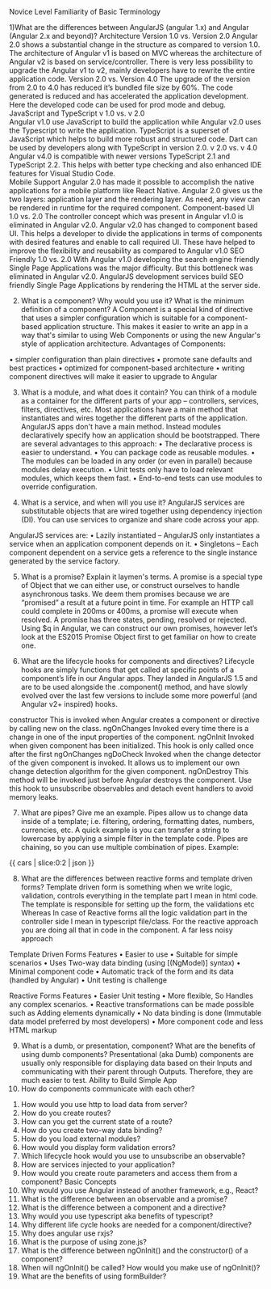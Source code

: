 Novice Level
Familiarity of Basic Terminology

1)What are the differences between AngularJS (angular 1.x) and Angular (Angular 2.x and beyond)?
Architecture
Version 1.0 vs. Version 2.0 
Angular 2.0 shows a substantial change in the structure as compared to version 1.0. The architecture of Angular v1 is based on MVC whereas the architecture of Angular v2 is based on service/controller. There is very less possibility to upgrade the Angular v1 to v2, mainly developers have to rewrite the entire application code. 
Version 2.0 vs. Version 4.0 
The upgrade of the version from 2.0 to 4.0 has reduced it’s bundled file size by 60%. The code generated is reduced and has accelerated the application development. Here the developed code can be used for prod mode and debug.  
JavaScript and TypeScript 
v 1.0 vs. v 2.0  
Angular v1.0 use JavaScript to build the application while Angular v2.0 uses the Typescript to write the application. TypeScript is a superset of JavaScript which helps to build more robust and structured code. Dart can be used by developers along with TypeScript in version 2.0. 
v 2.0 vs. v 4.0 
Angular v4.0 is compatible with newer versions TypeScript 2.1 and TypeScript 2.2. This helps with better type checking and also enhanced IDE features for Visual Studio Code.  
Mobile Support
Angular 2.0 has made it possible to accomplish the native applications for a mobile platform like React Native. Angular 2.0 gives us the two layers: application layer and the rendering layer. As need, any view can be rendered in runtime for the required component. 
Component-based UI 
1.0 vs. 2.0 
The controller concept which was present in Angular v1.0 is eliminated in Angular v2.0. Angular v2.0 has changed to component based UI. This helps a developer to divide the applications in terms of components with desired features and enable to call required UI. These have helped to improve the flexibility and reusability as compared to Angular v1.0 
SEO Friendly
1.0 vs. 2.0
With Angular v1.0 developing the search engine friendly Single Page Applications was the major difficulty. But this bottleneck was eliminated in Angular v2.0. AngularJS development services build SEO friendly Single Page Applications by rendering the HTML at the server side.

2) What is a component? Why would you use it? What is the minimum definition of a component?
A Component is a special kind of directive that uses a simpler configuration which is suitable for a component-based application structure. This makes it easier to write an app in a way that's similar to using Web Components or using the new Angular's style of application architecture.
Advantages of Components:

•	simpler configuration than plain directives
•	promote sane defaults and best practices
•	optimized for component-based architecture
•	writing component directives will make it easier to upgrade to Angular

3) What is a module, and what does it contain?
You can think of a module as a container for the different parts of your app – controllers, services, filters, directives, etc. Most applications have a main method that instantiates and wires together the different parts of the application. AngularJS apps don't have a main method. Instead modules declaratively specify how an application should be bootstrapped. There are several advantages to this approach:
•	The declarative process is easier to understand.
•	You can package code as reusable modules.
•	The modules can be loaded in any order (or even in parallel) because modules delay execution.
•	Unit tests only have to load relevant modules, which keeps them fast.
•	End-to-end tests can use modules to override configuration.

4) What is a service, and when will you use it?
AngularJS services are substitutable objects that are wired together using dependency injection (DI). You can use services to organize and share code across your app.

AngularJS services are:
•	Lazily instantiated – AngularJS only instantiates a service when an application component depends on it.
•	Singletons – Each component dependent on a service gets a reference to the single instance generated by the service factory.

5) What is a promise? Explain it laymen's terms.
A promise is a special type of Object that we can either use, or construct ourselves to handle asynchronous tasks. We deem them promises because we are “promised” a result at a future point in time. For example an HTTP call could complete in 200ms or 400ms, a promise will execute when resolved.
A promise has three states, pending, resolved or rejected. Using $q in Angular, we can construct our own promises, however let’s look at the ES2015 Promise Object first to get familiar on how to create one.

6) What are the lifecycle hooks for components and directives?
Lifecycle hooks are simply functions that get called at specific points of a component’s life in our Angular apps. They landed in AngularJS 1.5 and are to be used alongside the .component() method, and have slowly evolved over the last few versions to include some more powerful (and Angular v2+ inspired) hooks. 

constructor
This is invoked when Angular creates a component or directive by calling new on the class.
ngOnChanges
Invoked every time there is a change in one of the input properties of the component.
ngOnInit
Invoked when given component has been initialized. This hook is only called once after the first ngOnChanges
ngDoCheck
Invoked when the change detector of the given component is invoked. It allows us to implement our own change detection algorithm for the given component.
ngOnDestroy
This method will be invoked just before Angular destroys the component. Use this hook to unsubscribe observables and detach event handlers to avoid memory leaks.

7) What are pipes? Give me an example.
Pipes allow us to change data inside of a template; i.e. filtering, ordering, formatting dates, numbers, currencies, etc. A quick example is you can transfer a string to lowercase by applying a simple filter in the template code.
Pipes are chaining, so you can use multiple combination of pipes. Example:
<p>{{ cars | slice:0:2 | json }}</p>

8) What are the differences between reactive forms and template driven forms?
Template driven form is something when we write logic, validation, controls everything in the template part I mean in html code. The template is responsible for setting up the form, the validations etc
Whereas In case of Reactive forms all the logic validation part in the controller side I mean in typescript file/class. For the reactive approach you are doing all that in code in the component. A far less noisy approach

Template Driven Forms Features
•	Easier to use
•	Suitable for simple scenarios
•	Uses Two-way data binding (using [(NgModel)] syntax)
•	Minimal component code
•	Automatic track of the form and its data (handled by Angular)
•	Unit testing is challenge

Reactive Forms Features
•	Easier Unit testing
•	More flexible, So Handles any complex scenarios.
•	Reactive transformations can be made possible such as Adding elements dynamically
•	No data binding is done (Immutable data model preferred by most developers)
•	More component code and less HTML markup

9) What is a dumb, or presentation, component? What are the benefits of using dumb components?
Presentational (aka Dumb) components are usually only responsible for displaying data based on their Inputs and communicating with their parent through Outputs. Therefore, they are much easier to test.
Ability to Build Simple App
1) How do components communicate with each other?

1.	How would you use http to load data from server?
2.	How do you create routes?
3.	How can you get the current state of a route?
4.	How do you create two-way data binding?
5.	How do you load external modules?
6.	How would you display form validation errors?
7.	Which lifecycle hook would you use to unsubscribe an observable?
8.	How are services injected to your application?
9.	How would you create route parameters and access them from a component?
Basic Concepts
1.	Why would you use Angular instead of another framework, e.g., React?
2.	What is the difference between an observable and a promise?
3.	What is the difference between a component and a directive?
4.	Why would you use typescript aka benefits of typescript?
5.	Why different life cycle hooks are needed for a component/directive?
6.	Why does angular use rxjs?
7.	What is the purpose of using zone.js?
8.	What is the difference between ngOnInit() and the constructor() of a component?
9.	When will ngOnInit() be called? How would you make use of ngOnInit()?
10.	What are the benefits of using formBuilder?

